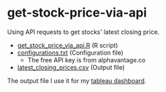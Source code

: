 # get-stock-price-via-api

Using API requests to get stocks' latest closing price.

* [get_stock_price_via_api.R](https://github.com/steffen-zou/get-stock-price-via-api/blob/main/get_stock_price_via_api.R) (R script)
* [configurations.txt](https://github.com/steffen-zou/get-stock-price-via-api/blob/main/configurations.txt) (Configuration file)
  * The free API key is from alphavantage.co
* [latest_closing_prices.csv](https://github.com/steffen-zou/get-stock-price-via-api/blob/main/latest_closing_prices.csv) (Output file)

The output file I use it for my [tableau dashboard](https://public.tableau.com/app/profile/steffen.zou.weilun/viz/CompareValuations/Dashboard1).
